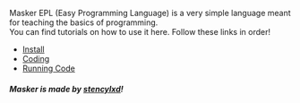 Masker EPL (Easy Programming Language) is a very simple language meant for teaching the basics of programming.<br>
You can find tutorials on how to use it here. Follow these links in order!
- [Install](install.md)
- [Coding](coding.md)
- [Running Code](running.md)<br>

##### Masker is made by [stencylxd](https://stencylxd.ga)!



